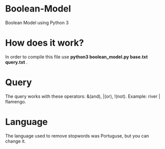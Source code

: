 # Boolean-Model
Boolean Model using Python 3

# How does it work?

In order to compile this file use <b> python3 boolean_model.py base.txt query.txt </b>. 

# Query

The query works with these operators: &(and), |(or), !(not).
Example: river | flamengo.

# Language

The language used to remove stopwords was Portuguse, but you can change it. 
